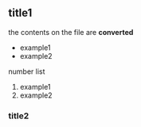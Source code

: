 ## title1
the contents on the file are **converted**
- example1
- example2

number list
1. example1
2. example2

### title2